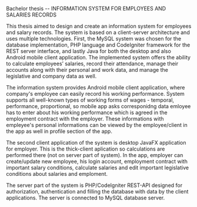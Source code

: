Bachelor thesis -- INFORMATION SYSTEM FOR EMPLOYEES AND SALARIES RECORDS



This thesis aimed to design and create an information system for employees and salary records. The system is based on a client-server architecture and uses multiple technologies. First, the MySQL system was chosen for the database implementation, PHP language and CodeIgniter framework for the REST server interface, and lastly Java for both the desktop and also Android mobile client application. The implemented system offers the ability to calculate employees’ salaries, record their attendance, manage their accounts along with their personal and work data, and manage the legislative and company data as well.

The information system provides Android mobile client application, where company's employee can easily record his working performance. System supports all well-known types of working forms of wages - temporal, performance, proportional, so mobile app asks corresponidng data emloyee has to enter about his working performance which is agreed in the employment contract with the employer. These informations with empleyee's personal informations can be viewed by the employee/client in the app as well in profile section of the app.

The second client application of the system is desktop JavaFX application for employer. This is the thick-client aplication so calculations are performed there (not on server part of system). In the app, employer can create/update new employee, his login account, employment contract with important salary conditions, calculate salaries and edit important legislative conditions about salaries and emploment. 

The server part of the system is PHP/CodeIgniter REST-API designed for authorization, authentication and filling the database with data by the client applications. The server is connected to MySQL database server.
